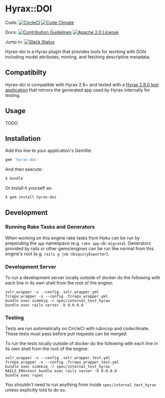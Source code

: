 # Hyrax::DOI
Code: [![CircleCI](https://circleci.com/gh/ubiquitypress/hyrax-doi.svg?style=svg)](https://circleci.com/gh/ubiquitypress/hyrax-doi)
[![Code Climate](https://codeclimate.com/github/ubiquitypress/hyrax-doi/badges/gpa.svg)](https://codeclimate.com/github/ubiquitypress/hyrax-doi)


Docs: [![Contribution Guidelines](http://img.shields.io/badge/CONTRIBUTING-Guidelines-blue.svg)](./CONTRIBUTING.md)
[![Apache 2.0 License](http://img.shields.io/badge/APACHE2-license-blue.svg)](./LICENSE)

Jump in: [![Slack Status](http://slack.samvera.org/badge.svg)](http://slack.samvera.org/)

Hyrax-doi is a Hyrax plugin that provides tools for working with DOIs including model attributes, minting, and fetching descriptive metadata.

## Compatibilty
Hyrax-doi is compatible with Hyrax 2.8+ and tested with a [Hyrax 2.8.0 test application](https://github.com/ubiquitypress/hyrax_test_app) that mirrors the generated app used by Hyrax internally for testing.

## Usage
TODO

## Installation
Add this line to your application's Gemfile:

```ruby
gem 'hyrax-doi'
```

And then execute:
```bash
$ bundle
```

Or install it yourself as:
```bash
$ gem install hyrax-doi
```

## Development

### Running Rake Tasks and Generators
When working on this engine rake tasks from Hyku can be run by prepending the `app` namespace (e.g. `rake app:db:migrate`). Generators provided by rails or other gems/engines can be run like normal from this engine's root (e.g. `rails g job UbiquityExporter`).

### Development Server

To run a development server locally outside of docker do the following with each line in its own shell from the root of the engine:
```
solr_wrapper -v --config .solr_wrapper.yml
fcrepo_wrapper -v --config .fcrepo_wrapper.yml
bundle exec sidekiq -r spec/internal_test_hyrax
bundle exec rails server -b 0.0.0.0
```

### Testing

Tests are run automatically on CircleCI with rubocop and codeclimate.  These tests must pass before pull requests can be merged.

To run the tests locally outside of docker do the following with each line in its own shell from the root of the engine:
```
solr_wrapper -v --config .solr_wrapper_test.yml
fcrepo_wrapper -v --config .fcrepo_wrapper_test.yml
bundle exec sidekiq -r spec/internal_test_hyrax
RAILS_ENV=test bundle exec rails server -b 0.0.0.0
bundle exec rspec
```
You shouldn't need to run anything from inside `spec/internal_test_hyrax` unless explicitly told to do so.

